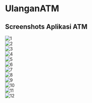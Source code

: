 # UlanganATM
## Screenshots Aplikasi ATM

![1](https://cloud.githubusercontent.com/assets/22132634/23211436/cb64dc3c-f934-11e6-93b3-afce2b7169d3.JPG) <br>
![2](https://cloud.githubusercontent.com/assets/22132634/23211437/cba0ae1a-f934-11e6-996b-11020097f3ea.JPG) <br>
![3](https://cloud.githubusercontent.com/assets/22132634/23211438/cbbf8b46-f934-11e6-8bdd-93c8dedac00e.JPG) <br>
![4](https://cloud.githubusercontent.com/assets/22132634/23211439/cbc14ad0-f934-11e6-8067-85b018bc0790.JPG) <br>
![5](https://cloud.githubusercontent.com/assets/22132634/23211719/fb79ecea-f935-11e6-8c58-033438addc9e.JPG) <br>
![6](https://cloud.githubusercontent.com/assets/22132634/23211441/cbc8fd52-f934-11e6-8b47-7b3b0eb5c383.JPG) <br>
![7](https://cloud.githubusercontent.com/assets/22132634/23211442/cbc99e42-f934-11e6-80b6-129c0eb5bf86.JPG) <br>
![8](https://cloud.githubusercontent.com/assets/22132634/23211443/cbde027e-f934-11e6-9a1d-d1782f0b1145.JPG) <br>
![9](https://cloud.githubusercontent.com/assets/22132634/23211444/cbf27e52-f934-11e6-94c6-44124b367d7c.JPG) <br>
![10](https://cloud.githubusercontent.com/assets/22132634/23211445/cc163b94-f934-11e6-81c7-814d7b52a297.JPG) <br>
![11](https://cloud.githubusercontent.com/assets/22132634/23211446/cc279736-f934-11e6-8ba6-cf94ba324456.JPG) <br>
![12](https://cloud.githubusercontent.com/assets/22132634/23211447/cc50f018-f934-11e6-9e70-0688cd6ca11d.JPG)
